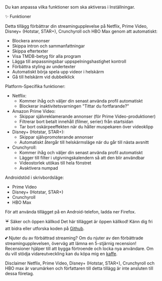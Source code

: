 Du kan anpassa vilka funktioner som ska aktiveras i Inställningar.

✨ Funktioner

Detta tillägg förbättrar din streamingupplevelse på Netflix, Prime Video, Disney+ (Hotstar, STAR+), Crunchyroll och HBO Max genom att automatiskt:
<ul>
<li>Blockera annonser</li>
<li>Skippa intron och sammanfattningar</li>
<li>Skippa eftertexter</li>
<li>Visa TMDB-betyg för alla program</li>
<li>Lägga till anpassningsbar uppspelningshastighet kontroll</li>
<li>Förbättra styling av undertexter</li>
<li>Automatiskt börja spela upp videor i helskärm</li>
<li>Gå till helskärm vid dubbelklick</li>
</ul>

Platform-Specifika funktioner:
<ul>
<li>Netflix:
  <ul>
    <li>Kommer ihåg och väljer din senast använda profil automatiskt</li>
    <li>Blockerar inaktivitetsvarningen "Tittar du fortfarande?"</li>
  </ul>
</li>

<li>Amazon Prime Video:
  <ul>
    <li>Skippar självreklamerande annonser (för Prime Video-produktioner)</li>
    <li>Filtrerar bort betalt innehåll (filmer, serier) från startsidan</li>
    <li>Tar bort oskärpeeffekten när du håller muspekaren över videoklipp</li>
  </ul>
</li>

<li>Disney+ (Hotstar, STAR+):
  <ul>
    <li>Skippar självpromoterande annonser</li>
    <li>Automatiskt återgår till helskärmsläge när du går till nästa avsnitt</li>
  </ul>
</li>

<li>Crunchyroll:
  <ul>
    <li>Kommer ihåg och väljer din senast använda profil automatiskt</li>
    <li>Lägger till filter i utgivningskalendern så att den blir användbar</li>
    <li>Videostorlek utökas till hela fönstret</li>
    <li>Avaktivera numpad</li>
  </ul>
</li>
</ul>

Androidstöd i skrivbordsläge:
<ul>
<li>Prime Video</li>
<li>Disney+ (Hotstar, STAR+)</li>
<li>Crunchyroll</li>
<li>HBO Max</li>
</ul>
För att använda tillägget på en Android-telefon, ladda ner Firefox.

☔ Säker och öppen källkod
Det här tillägget är öppen källkod! Känn dig fri att bidra eller utforska koden på <a href='https://github.com/Dreamlinerm/Netflix-Prime-Auto-Skip' target='_blank'>Github</a>.

💕 Njuter du av förbättrad streaming? 
 Om du njuter av den förbättrade streamingupplevelsen, överväg att lämna en 5-stjärnig recension! Recensioner hjälper till att bygga förtroende och locka nya användare.
Om du vill stödja vidareutveckling kan du köpa mig en <a href='https://github.com/sponsors/Dreamlinerm' target='_blank'>kaffe</a>.

Disclaimer
Netflix, Prime Video, Disney+ (Hotstar, STAR+), Crunchyroll och HBO max är varumärken och författaren till detta tillägg är inte ansluten till dessa företag.
